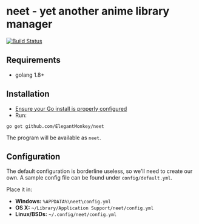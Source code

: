 # neet - yet another anime library manager
[![Build Status](https://travis-ci.org/ElegantMonkey/neet.svg?branch=master)](https://travis-ci.org/ElegantMonket/neet)

## Requirements
- golang 1.8+

## Installation
- [Ensure your Go install is properly configured](https://golang.org/doc/install#install)
- Run:
```
go get github.com/ElegantMonkey/neet
```

The program will be available as `neet`.

## Configuration
The default configuration is borderline useless, so we'll need to create our own. A sample config file can be found under `config/default.yml`.

Place it in:
- **Windows:** `%APPDATA%\neet\config.yml`
- **OS X:** `~/Library/Application Support/neet/config.yml`
- **Linux/BSDs:** `~/.config/neet/config.yml`
